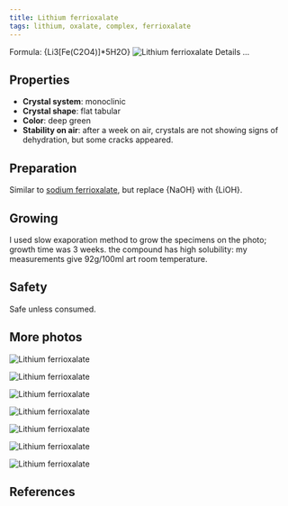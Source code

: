 ```yaml
---
title: Lithium ferrioxalate
tags: lithium, oxalate, complex, ferrioxalate
---
```

Formula: {Li3[Fe(C2O4)]*5H2O}
![Lithium ferrioxalate](@root/crystals/images/lithium-ferrioxalate/dsc03765.jpg)
<span class="cut">Details ...</span>
## Properties
* **Crystal system**: monoclinic
* **Crystal shape**: flat tabular
* **Color**: deep green
* **Stability on air**: after a week on air, crystals are not showing signs of dehydration, but some cracks appeared.  
## Preparation
Similar to [sodium ferrioxalate](@root/crystals/sodium-trioxalatoferrate//), but replace {NaOH} with {LiOH}.
## Growing
I used slow exaporation method to grow the specimens on the photo; growth time was 3 weeks.
the compound has high solubility: my measurements give 92g/100ml art room temperature.
## Safety
Safe unless consumed.
## More photos
![Lithium ferrioxalate](@root/crystals/images/lithium-ferrioxalate/dsc03903.jpg)


![Lithium ferrioxalate](@root/crystals/images/lithium-ferrioxalate/dsc03888.jpg)


![Lithium ferrioxalate](@root/crystals/images/lithium-ferrioxalate/dsc03751.jpg)


![Lithium ferrioxalate](@root/crystals/images/lithium-ferrioxalate/dsc03897.jpg)


![Lithium ferrioxalate](@root/crystals/images/lithium-ferrioxalate/dsc03728.jpg)


![Lithium ferrioxalate](@root/crystals/images/lithium-ferrioxalate/dsc03902.jpg)


![Lithium ferrioxalate](@root/crystals/images/lithium-ferrioxalate/dsc03770.jpg)


## References
